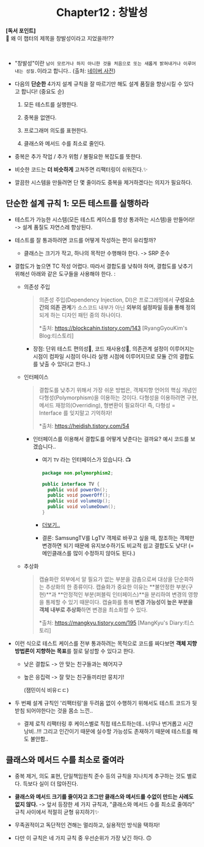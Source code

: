<div align="center">
  <h1>Chapter12 : 창발성</h1>
</div>

**[독서 포인트]**
<br />
📌 왜 이 챕터의 제목을 창발성이라고 지었을까!??

<br />

- "창발성"이란 `남이 모르거나 하지 아니한 것을 처음으로 또는 새롭게 밝혀내거나 이루어 내는 성질.`이라고 합니다.. (출처: [네이버 사전](https://ko.dict.naver.com/#/entry/koko/f1e3d2dd4daf4a7c817b0d6236a27db4))

- 다음의 **단순한** 4가지 설계 규칙을 잘 따르기만 해도 설계 품질을 향상시킬 수 있다고 합니다! (중요도 순)

    1. 모든 테스트를 실행한다.

    2. 중복을 없앤다.

    3. 프로그래머 의도를 표현한다.

    4. 클래스와 메서드 수를 최소로 줄인다.

- 중복은 추가 작업 / 추가 위험 / 불필요한 복잡도를 뜻한다.

- 비슷한 코드는 **더 비슷하게** 고쳐주면 리팩터링이 쉬워진다.✨

- 깔끔한 시스템을 만들려면 단 몇 줄이라도 중복을 제거하겠다는 의지가 필요하다.

## 단순한 설계 규칙 1: 모든 테스트를 실행하라

- 테스트가 가능한 시스템(모든 테스트 케이스를 항상 통과하는 시스템)을 만들어라! -> 설계 품질도 자연스레 향상된다.

- 테스트를 잘 통과하려면 코드를 어떻게 작성하는 편이 유리할까?

  - 클래스는 크기가 작고, 하나의 목적만 수행해야 한다. -> SRP 준수

- 결합도가 높으면 TC 작성 어렵다. 따라서 결합도를 낮춰야 하며, 결합도를 낮추기 위해선 아래와 같은 도구들을 사용해야 한다. :

  - 의존성 주입

    > 의존성 주입(Dependency Injection, DI)은 프로그래밍에서 **구성요소간의 의존 관계**가 소스코드 내부가 아닌 **외부의 설정파일 등을 통해 정의**되게 하는 디자인 패턴 중의 하나이다.
    > 
    > *출처: https://blockcahin.tistory.com/143 [RyangGyouKim's Blog:티스토리]

    - 장점: 단위 테스트 편의성🔺, 코드 재사용성🔺, 의존관계 설정이 이루어지는 시점이 컴파일 시점이 아니라 실행 시점에 이루어지므로 모듈 간의 결합도를 낮출 수 있다(고 한다..)

  - 인터페이스

    > 결합도를 낮추기 위해서 가장 쉬운 방법은, 객체지향 언어의 핵심 개념인 다형성(Polymorphism)을 이용하는 것이다.
    > 다형성을 이용하려면 구현, 메서드 재정의(Overriding), 형변환이 필요하다!
    > 즉,  다형성 = Interface  를 잊지말고 기억하자!
    > 
    > *출처: https://heidish.tistory.com/54

    - 인터페이스를 이용해서 결합도를 어떻게 낮춘다는 걸까요? 예시 코드를 보겠습니다..

      - 여기 `TV` 라는 인터페이스가 있습니다. 📺

        ```java
        package non.polymorphism2;

        public interface TV {
          public void powerOn();
          public void powerOff();
          public void volumeUp();
          public void volumeDown();
        }
        ```

      - [더보기..](https://heidish.tistory.com/54)

      - 결론: SamsungTV를 LgTV 객체로 바꾸고 싶을 때, 참조하는 객체만 변경하면 되기 때문에 유지보수하기도 비교적 쉽고 결합도도 낮다! (=메인클래스를 많이 수정하지 않아도 된다.)

  - 추상화

    > 캡슐화란 외부에서 알 필요가 없는 부분을 감춤으로써 대상을 단순화하는 추상화의 한 종류이다. 캡슐화가 중요한 이유는 **불안정한 부분(구현)**과 **안정적인 부분(퍼블릭 인터페이스)**을 분리하여 변경의 영향을 통제할 수 있기 때문이다. 캡슐화를 통해 **변경 가능성이 높은 부분을 객체 내부로 추상화**하면 변경을 최소화할 수 있다.
    > 
    > *출처: https://mangkyu.tistory.com/195 [MangKyu's Diary:티스토리]

- 이런 식으로 테스트 케이스를 전부 통과하려는 목적으로 코드를 짜다보면 **객체 지향 방법론이 지향하는 목표**를 절로 달성할 수 있다고 한다.

  - 낮은 결합도 -> 안 맞는 친구들과는 헤어지구

  - 높은 응집력 -> 잘 맞는 친구들끼리만 뭉치기!

    (잼민이식 비유ㄷㄷ)

- 두 번째 설계 규칙인 '리팩터링'을 두려움 없이 수행하기 위해서도 테스트 코드가 뒷받침 되어야한다는 것을 몸소 느낀..

  - 결제 로직 리팩터링 후 케이스별로 직접 테스트하는데.. 너무나 번거롭고 시간 낭비..!!! 그리고 인간이기 때문에 실수할 가능성도 존재하기 때문에 테스트를 해도 불안함..

## 클래스와 메서드 수를 최소로 줄여라

- 중복 제거, 의도 표현, 단일책임원칙 준수 등의 규칙을 지나치게 추구하는 것도 별로다. 득보다 실이 더 많아진다.

- **클래스와 메서드 크기를 줄이자고 조그만 클래스와 메서드를 수없이 만드는 사례도 없지 않다.** -> 앞서 등장한 세 가지 규칙과, "클래스와 메서드 수를 최소로 줄여라" 규칙 사이에서 적절히 균형 유지하기✨

- 무족권적이고 독단적인 견해는 멀리하고, 실용적인 방식을 택하자!

- 다만 이 규칙은 네 가지 규칙 중 우선순위가 가장 낮긴 하다. 🙃
